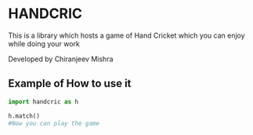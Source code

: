 # HANDCRIC

This is a library which hosts a game of Hand Cricket which you can
enjoy while doing your work

Developed by Chiranjeev Mishra

## Example of How to use it 

```python
import handcric as h

h.match()
#Now you can play the game
```
